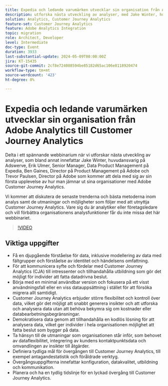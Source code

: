 ```yaml
---
title: Expedia och ledande varumärken utvecklar sin organisation från Adobe Analytics till Customer Journey Analytics
description: utforska nästa utveckling av analyser, med Jake Winter, huvudansvarig på Adswerve, Erikas Ulmer, Senior Manager, Data Product Management på Expedia, Ben Gaines, Director på Product Management på Adobe och Trevor Paulsen, Director på Adobe, som kommer att dela med sig av sina första erfarenheter av att utveckla sina organisationer till Adobe Customer Journey Analytics. Vi kommer att diskutera de senaste trenderna och bästa metoderna inom analys samt de utmaningar och möjligheter som följer med att utnyttja Customer Journey Analytics. Vare sig du är analytiker eller företagsledare och vill förbättra organisationens analysfunktioner får du inte missa det här webbinariet.
solution: Analytics, Customer Journey Analytics
feature-set: Customer Journey Analytics
feature: Adobe Analytics Integration
topic: migration
role: Architect, Developer
level: Intermediate
doc-type: Event
duration: 3933
last-substantial-update: 2024-05-09T00:00:00Z
jira: KT-15435
source-git-commit: 2cf8e724088594be85182d65ac106e8118920474
workflow-type: tm+mt
source-wordcount: '423'
ht-degree: 0%

---
```



# Expedia och ledande varumärken utvecklar sin organisation från Adobe Analytics till Customer Journey Analytics

Delta i ett spännande webbinarium när vi utforskar nästa utveckling av analyser, som bland annat innefattar Jake Winter, huvudansvarig på Adswerve, Erik Ulmer, Senior Manager, Data Product Management på Expedia, Ben Gaines, Director på Product Management på Adobe och Trevor Paulsen, Director på Adobe som kommer att dela med sig av sin första upplevelse av hur man jämnar ut sina organisationer med Adobe Customer Journey Analytics.

Vi kommer att diskutera de senaste trenderna och bästa metoderna inom analys samt de utmaningar och möjligheter som följer med att utnyttja Customer Journey Analytics. Vare sig du är analytiker eller företagsledare och vill förbättra organisationens analysfunktioner får du inte missa det här webbinariet.

>[!VIDEO](https://video.tv.adobe.com/v/3428762/?learn=on)


## Viktiga uppgifter


* Få en djupgående förståelse för data, inklusive modellering av data med fältgrupper och förståelse av identitet och händelsens omfattning.
* För att kommunicera syfte och fördelar med Customer Journey Analytics (CJA) till intressenter och tillhandahålla utbildning som gör det möjligt för individer att fatta datadrivna beslut.
* Börja med en minimal användbar version och fokusera på ett visst användningsfall eller en viss datauppsättning i stället för att försöka migrera allt samtidigt.
* Customer Journey Analytics erbjuder större flexibilitet och kontroll över data, vilket gör det möjligt att snabbt generera insikter och att utforska och analysera data utan att behöva bekymra sig om kostnader eller databearbetningsbegränsningar.
* Demokratisera data genom att tillhandahålla en kodlös lösning för att analysera data, vilket ger individer i hela organisationen möjlighet att fatta beslut som bygger på data.
* Ta hänsyn till de utmaningar som organisationen står inför, som behovet av dataflexibilitet, integrering av kundens kontaktpunktsdata och omvandlingen av insikter till åtgärder.
* Definiera tydliga mål för övergången till Customer Journey Analytics, till exempel antagandestatistik och föråldrade verktyg.
* Övergångsuppgifterna innefattar konfiguration, datakvalitet, utbildning och kommunikation.
* Planera och ha en tydlig tidslinje för en lyckad övergång till Customer Journey Analytics.
